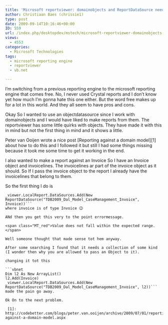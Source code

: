 ```yaml
---
title: 'Microsoft reportviewer: domainobjects and ReportDataSource needs a collection.'
author: Christiaan Baes (chrissie1)
type: post
date: 2009-09-14T10:16:46+00:00
ID: 559
url: /index.php/desktopdev/mstech/microsoft-reportviewer-domainobjects-and/
views:
  - 4553
categories:
  - Microsoft Technologies
tags:
  - microsoft reporting engine
  - reportviewer
  - vb.net

---
```

I&#8217;m switching from a previous reporting engine to the microsoft reporting engine that comes free. No, I never used Crystal reports and I don&#8217;t know yet how much I&#8217;m gonna hate this one either. But the word free makes up for a lot in this world. And they all seem to have pros and cons. 

Okay So I wanted to use an objectdatasource since I work with domainobjects and I would have liked to make reports from them. The reportviewer has some little quirks with objects. They have made it with this in mind but not the first thing in mind and it shows a little.

Peter van Ooijen wrote a nice post [Reporting against a domain model][1] about how to do this and I followed it but still I had some things missing because it took me some time to get it working in the end.

I also wanted to make a report against an Invoice So I have an Invoice object and invoicelines. The invoicelines ar part of the invoice object as it should. So If I pass the invoice object to the report I already have the invoicelines that belong to them.

So the first thing I do is 

```vbnet
_viewer.LocalReport.DataSources.Add(New ReportDataSource("TDB2009_Dal_Model_CaseManagement_Invoice", Invoice))```
where invoice is of type Invoice 😉

ANd then you get this very to the point errormessage.

<span class="MT_red">Value does not fall within the expected range.</span>

Well someone thought that made sense tot hem anyway. 

After some searching I found that it needs a collection of some kind (I wonder then why you are allowed to pass an Object to it).

changing it tot this 

```vbnet
Dim l2 As New ArrayList()
l2.Add(Invoice)
_viewer.LocalReport.DataSources.Add(New ReportDataSource("TDB2009_Dal_Model_CaseManagement_Invoice", l2))```
made the pain go away. 

Ok On to the next problem.

 [1]: http://codebetter.com/blogs/peter.van.ooijen/archive/2009/07/01/reporting-against-a-domain-model.aspx